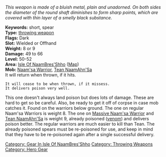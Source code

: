 *This weapon is made of a bluish metal, plain and unadorned. On both
sides the diameter of the round shaft diminishes to form sharp points,
which are covered with thin layer of a smelly black substance.*  
  
<b>Keywords:</b> short, spear  
<b>Type:</b> [throwing
weapon](:Category:_Throwing_Weapons.md "wikilink")  
<b>Flags:</b> Dark  
<b>Slot:</b> Wielded or Offhand  
<b>Weight:</b> 8 or 9  
<b>Damage:</b> 49 to 66  
<b>Level:</b> 50-52  
<b>Area:</b> [Isle Of
NaamBres'Shho](:Category:_Isle_Of_NaamBres'Shho.md "wikilink")
([Map](Isle_Of_NaamBres'Shho_Map.md "wikilink"))  
<b>Mob:</b> [Naam'sa Warrior](Naam'sa_Warrior "wikilink"), [Tean
NaamAhn'Sa](Tean_NaamAhn'Sa "wikilink")  
It will return when thrown, if it hits.

`It will cease to be when thrown, if it missess.`  
`It delivers poison very well.`

This one doesn't always land poison but does lots of damage. These are
hard to get so be careful. Also, be ready to get it off of corpse in
case mob catches it. Found on the warriors below ground. The one on
regular Naam'sa Warriors is weight 8. The one on [Massive Naam'sa
Warrior](Massive_Naam'sa_Warrior "wikilink") and [Tean
NaamAhn'Sa](Tean_NaamAhn'Sa "wikilink") is weight 9, already poisoned
([venom](:Category:Venom.md "wikilink")) and delivers poison better. The
regular warriors are much easier to kill than Tean. The already poisoned
spears must be re-poisoned for use, and keep in mind that they have to
be re-poisoned again after a single successful delivery.

[Category: Gear In Isle Of
NaamBres'Shho](Category:_Gear_In_Isle_Of_NaamBres'Shho "wikilink")
[Category: Throwing Weapons](Category:_Throwing_Weapons "wikilink")
[Category: Hero Gear](Category:_Hero_Gear "wikilink")
